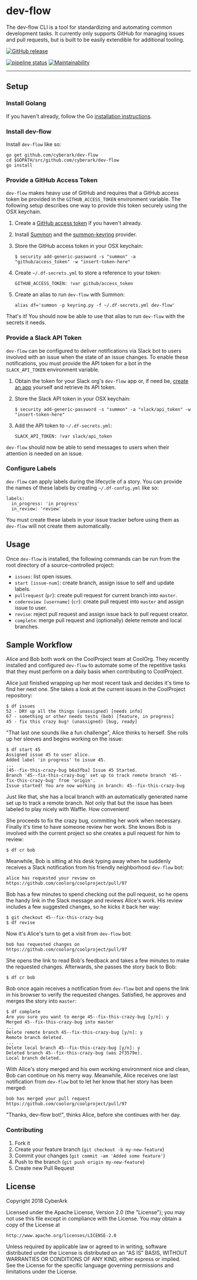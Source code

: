 # dev-flow

The dev-flow CLI is a tool for standardizing and automating common development
tasks. It currently only supports GitHub for managing issues and pull requests,
but is built to be easily extendible for additional tooling.

[![GitHub release](https://img.shields.io/github/release/cyberark/dev-flow.svg)](https://github.com/cyberark/dev-flow/releases/latest)

[![pipeline status](https://gitlab.com/cyberark/dev-flow/badges/master/pipeline.svg)](https://gitlab.com/cyberark/dev-flow/pipelines)
[![Maintainability](https://api.codeclimate.com/v1/badges/2fbe5ba2a5ac283854f0/maintainability)](https://codeclimate.com/github/cyberark/dev-flow/maintainability)

---

## Setup

### Install Golang

If you haven't already, follow the Go [installation instructions](https://golang.org/doc/install#install).

### Install dev-flow

Install `dev-flow` like so:

```
go get github.com/cyberark/dev-flow
cd $GOPATH/src/github.com/cyberark/dev-flow
go install
```

### Provide a GitHub Access Token

`dev-flow` makes heavy use of GitHub and requires that a GitHub access token be
provided in the `GITHUB_ACCESS_TOKEN` environment variable. The following setup
describes one way to provide this token securely using the OSX keychain.

1. Create a [GitHub access token](https://help.github.com/articles/creating-a-personal-access-token-for-the-command-line/)
if you haven't already.

1. Install [Summon](https://github.com/cyberark/summon) and the [summon-keyring](https://github.com/conjurinc/summon-keyring) provider.

1. Store the GitHub access token in your OSX keychain:

    ```
    $ security add-generic-password -s "summon" -a "github/access_token" -w "insert-token-here"
    ```

1. Create `~/.df-secrets.yml` to store a reference to your token:

    ```
    GITHUB_ACCESS_TOKEN: !var github/access_token
    ```

1. Create an alias to run `dev-flow` with Summon:

    ```
    alias df='summon -p keyring.py -f ~/.df-secrets.yml dev-flow'
    ```

That's it! You should now be able to use that alias to run `dev-flow` with the
secrets it needs.

### Provide a Slack API Token

`dev-flow` can be configured to deliver notifications via Slack bot to users
involved with an issue when the state of an issue changes. To enable these
notifications, you must provide the API token for a bot in the `SLACK_API_TOKEN`
environment variable.

1. Obtain the token for your Slack org's `dev-flow` app or, if need be, [create an app](https://api.slack.com/slack-apps)
yourself and retrieve its API token.

1. Store the Slack API token in your OSX keychain:

    ```
    $ security add-generic-password -s "summon" -a "slack/api_token" -w "insert-token-here"
    ```

1. Add the API token to `~/.df-secrets.yml`:

    ```
    SLACK_API_TOKEN: !var slack/api_token
    ```

`dev-flow` should now be able to send messages to users when their attention is
needed on an issue.

### Configure Labels

`dev-flow` can apply labels during the lifecycle of a story. You can provide the
names of these labels by creating `~/.df-config.yml` like so:

```
labels:
  in_progress: 'in progress'
  in_review: 'review'
```

You must create these labels in your issue tracker before using them as
`dev-flow` will not create them automatically.

## Usage

Once `dev-flow` is installed, the following commands can be run from the root directory of a source-controlled project:

- `issues`: list open issues.
- `start [issue-num]`: create branch, assign issue to self and update labels.
- `pullrequest` (`pr`): create pull request for current branch into `master`.
- `codereview [username]` (`cr`): create pull request into `master` and assign issue to user.
- `revise`: reject pull request and assign issue back to pull request creator.
- `complete`: merge pull request and (optionally) delete remote and local branches.

## Sample Workflow

Alice and Bob both work on the CoolProject team at CoolOrg. They recently
installed and configured `dev-flow` to automate some of the repetitive tasks
that they must perform on a daily basis when contributing to CoolProject.

Alice just finished wrapping up her most recent task and decides it's time to
find her next one. She takes a look at the current issues in the CoolProject
repository:

```
$ df issues
52 - DRY up all the things (unassigned) [needs info]
67 - something or other needs tests (bob) [feature, in progress]
45 - fix this crazy bug! (unassigned) [bug, ready]
```

"That last one sounds like a fun challenge", Alice thinks to herself. She rolls
up her sleeves and begins working on the issue:

```
$ df start 45
Assigned issue 45 to user alice.
Added label 'in progress' to issue 45.
...
[45--fix-this-crazy-bug b6a3fba] Issue 45 Started.
Branch '45--fix-this-crazy-bug' set up to track remote branch '45--fix-this-crazy-bug' from 'origin'.
Issue started! You are now working in branch: 45--fix-this-crazy-bug
```

Just like that, she has a local branch with an automatically generated name set
up to track a remote branch. Not only that but the issue has been labeled to
play nicely with Waffle. How convenient!

She proceeds to fix the crazy bug, commiting her work when necessary. Finally
it's time to have someone review her work. She knows Bob is involved with the
current project so she creates a pull request for him to review:

```
$ df cr bob
```

Meanwhile, Bob is sitting at his desk typing away when he suddenly receives a
Slack notification from his friendly neighborhood `dev-flow` bot:

```
alice has requested your review on https://github.com/coolorg/coolproject/pull/97
```

Bob has a few minutes to spend checking out the pull request, so he opens the
handy link in the Slack message and reviews Alice's work. His review includes
a few suggested changes, so he kicks it back her way:

```
$ git checkout 45--fix-this-crazy-bug
$ df revise
```

Now it's Alice's turn to get a visit from `dev-flow` bot:

```
bob has requested changes on https://github.com/coolorg/coolproject/pull/97
```

She opens the link to read Bob's feedback and takes a few minutes to make the
requested changes. Afterwards, she passes the story back to Bob:

```
$ df cr bob
```

Bob once again receives a notification from `dev-flow` bot and opens the link in
his browser to verify the requested changes. Satisfied, he approves and merges
the story into `master`:

```
$ df complete
Are you sure you want to merge 45--fix-this-crazy-bug [y/n]: y
Merged 45--fix-this-crazy-bug into master
...
Delete remote branch 45--fix-this-crazy-bug [y/n]: y
Remote branch deleted.
...
Delete local branch 45--fix-this-crazy-bug [y/n]: y
Deleted branch 45--fix-this-crazy-bug (was 2f3579e).
Local branch deleted.
```

With Alice's story merged and his own working environment nice and clean, Bob
can continue on his merry way. Meanwhile, Alice receives one last notification
from `dev-flow` bot to let her know that her story has been merged:

```
bob has merged your pull request https://github.com/coolorg/coolproject/pull/97
```

"Thanks, dev-flow bot!", thinks Alice, before she continues with her day.

### Contributing

1. Fork it
1. Create your feature branch (`git checkout -b my-new-feature`)
1. Commit your changes (`git commit -am 'Added some feature'`)
1. Push to the branch (`git push origin my-new-feature`)
1. Create new Pull Request

## License

Copyright 2018 CyberArk

Licensed under the Apache License, Version 2.0 (the "License");
you may not use this file except in compliance with the License.
You may obtain a copy of the License at

    http://www.apache.org/licenses/LICENSE-2.0

Unless required by applicable law or agreed to in writing, software
distributed under the License is distributed on an "AS IS" BASIS,
WITHOUT WARRANTIES OR CONDITIONS OF ANY KIND, either express or implied.
See the License for the specific language governing permissions and
limitations under the License.
